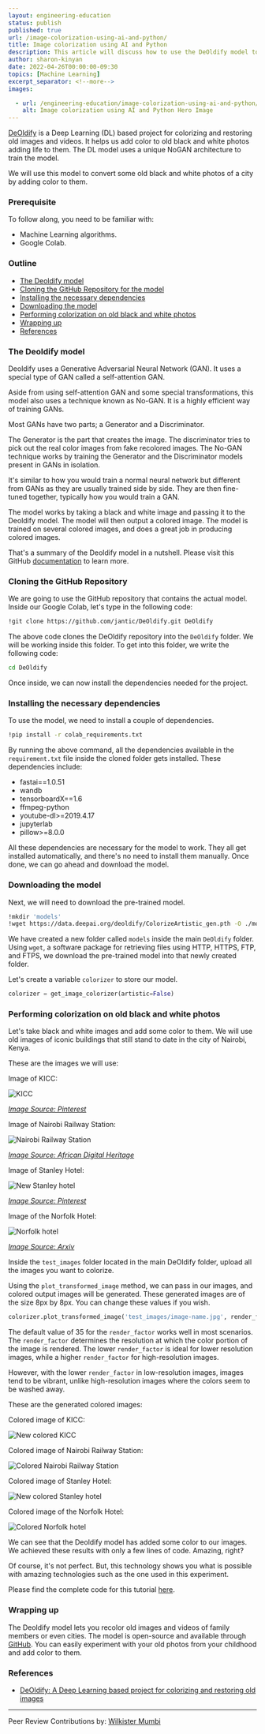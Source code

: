 ```yaml
---
layout: engineering-education
status: publish
published: true
url: /image-colorization-using-ai-and-python/
title: Image colorization using AI and Python
description: This article will discuss how to use the DeOldify model to convert some old black and white photos of a city by adding color to them.
author: sharon-kinyan
date: 2022-04-26T00:00:00-09:30
topics: [Machine Learning]
excerpt_separator: <!--more-->
images:

  - url: /engineering-education/image-colorization-using-ai-and-python/hero.png
    alt: Image colorization using AI and Python Hero Image
---
```

[DeOldify](https://github.com/jantic/DeOldify) is a Deep Learning (DL) based project for colorizing and restoring old images and videos. It helps us add color to old black and white photos adding life to them. The DL model uses a unique NoGAN architecture to train the model.
<!--more-->
We will use this model to convert some old black and white photos of a city by adding color to them.

### Prerequisite
To follow along, you need to be familiar with:
- Machine Learning algorithms.
- Google Colab.

### Outline
- [The Deoldify model](#the-deoldify-model)
- [Cloning the GitHub Repository for the model](#cloning-the-github-repository-for-the-model)
- [Installing the necessary dependencies](#installing-the-necessary-dependencies)
- [Downloading the model](#downloading-the-model)
- [Performing colorization on old black and white photos](#performing-colorization-on-old-black-and-white-photos)
- [Wrapping up](#wrapping-up)
- [References](#references)

### The Deoldify model
Deoldify uses a Generative Adversarial Neural Network (GAN). It uses a special type of GAN called a self-attention GAN.

Aside from using self-attention GAN and some special transformations, this model also uses a technique known as No-GAN. It is a highly efficient way of training GANs.

Most GANs have two parts; a Generator and a Discriminator.

The Generator is the part that creates the image. The discriminator tries to pick out the real color images from fake recolored images. The No-GAN technique works by training the Generator and the Discriminator models present in GANs in isolation.

It's similar to how you would train a normal neural network but different from GANs as they are usually trained side by side. They are then fine-tuned together, typically how you would train a GAN.

The model works by taking a black and white image and passing it to the Deoldify model. The model will then output a colored image. The model is trained on several colored images, and does a great job in producing colored images.

That's a summary of the Deoldify model in a nutshell. Please visit this GitHub [documentation](https://github.com/jantic/DeOldify) to learn more.

### Cloning the GitHub Repository
We are going to use the GitHub repository that contains the actual model. Inside our Google Colab, let's type in the following code:

```bash
!git clone https://github.com/jantic/DeOldify.git DeOldify
```
The above code clones the DeOldify repository into the `DeOldify` folder. We will be working inside this folder. To get into this folder, we write the following code:

```bash
cd DeOldify
```
Once inside, we can now install the dependencies needed for the project.

### Installing the necessary dependencies
To use the model, we need to install a couple of dependencies.

```bash
!pip install -r colab_requirements.txt
```

By running the above command, all the dependencies available in the `requirement.txt` file inside the cloned folder gets installed. These dependencies include:

- fastai==1.0.51
- wandb
- tensorboardX==1.6
- ffmpeg-python
- youtube-dl>=2019.4.17
- jupyterlab
- pillow>=8.0.0

All these dependencies are necessary for the model to work. They all get installed automatically, and there's no need to install them manually. Once done, we can go ahead and download the model.

### Downloading the model
Next, we will need to download the pre-trained model.

```bash
!mkdir 'models'
!wget https://data.deepai.org/deoldify/ColorizeArtistic_gen.pth -O ./models/ColorizeArtistic_gen.pth
```
We have created a new folder called `models` inside the main `DeOldify` folder. Using `wget`, a software package for retrieving files using HTTP, HTTPS, FTP, and FTPS, we download the pre-trained model into that newly created folder.

Let's create a variable `colorizer` to store our model.

```python
colorizer = get_image_colorizer(artistic=False)
```

### Performing colorization on old black and white photos
Let's take black and white images and add some color to them. We will use old images of iconic buildings that still stand to date in the city of Nairobi, Kenya.

These are the images we will use:

Image of KICC:

![KICC](/engineering-education/image-colorization-using-ai-and-python/kicc.jpg)

*[Image Source: Pinterest](https://i.pinimg.com/originals/25/6f/0a/256f0af1b060922203ca5ac632f8314e.jpg)*

Image of Nairobi Railway Station:

![Nairobi Railway Station](/engineering-education/image-colorization-using-ai-and-python/nairobi-railway-station.jpg)

*[Image Source: African Digital Heritage ](https://africandigitalheritage.org/wp-content/uploads/2021/06/DSC_0086-1.jpg)*

Image of Stanley Hotel:

![New Stanley hotel](/engineering-education/image-colorization-using-ai-and-python/new-stanley-hotel.jpg)

*[Image Source: Pinterest](https://i.pinimg.com/originals/04/3f/98/043f98fec8e242fd5b04376c583fa144.jpg)*

Image of the Norfolk Hotel:

![Norfolk hotel](/engineering-education/image-colorization-using-ai-and-python/norfolk-hotel.jpg)

*[Image Source: Arxiv](https://i.pinimg.com/originals/31/41/05/314105d909000eed4cdf5c148a36a3bd.jpg)*

Inside the `test_images` folder located in the main DeOldify folder, upload all the images you want to colorize.

Using the `plot_transformed_image` method, we can pass in our images, and colored output images will be generated. These generated images are of the size 8px by 8px. You can change these values if you wish.

```python
colorizer.plot_transformed_image('test_images/image-name.jpg', render_factor=35, display_render_factor=True, figsize=(8,8))
```
The default value of 35 for the `render_factor` works well in most scenarios. The `render_factor` determines the resolution at which the color portion of the image is rendered. The lower `render_factor` is ideal for lower resolution images, while a higher `render_factor` for high-resolution images.

However, with the lower `render_factor` in low-resolution images, images tend to be vibrant, unlike high-resolution images where the colors seem to be washed away.

These are the generated colored images:

Colored image of KICC:

![New colored KICC](/engineering-education/image-colorization-using-ai-and-python/new-kicc.png)

Colored image of Nairobi Railway Station:

![Colored Nairobi Railway Station](/engineering-education/image-colorization-using-ai-and-python/colored-nairobi-railway-station.png)

Colored image of Stanley Hotel:

![New colored Stanley hotel](/engineering-education/image-colorization-using-ai-and-python/new-colored-stanley-hotel.png)

Colored image of the Norfolk Hotel:

![Colored Norfolk hotel](/engineering-education/image-colorization-using-ai-and-python/colored-norfolk-hotel.png)

We can see that the Deoldify model has added some color to our images. We achieved these results with only a few lines of code. Amazing, right?

Of course, it's not perfect. But, this technology shows you what is possible with amazing technologies such as the one used in this experiment.

Please find the complete code for this tutorial [here](https://colab.research.google.com/drive/1bh15liSGDkUMwez4xNH1kG6ETFxQVlZ6?usp=sharing).

### Wrapping up
The Deoldify model lets you recolor old images and videos of family members or even cities. The model is open-source and available through [GitHub](https://github.com/jantic/DeOldify). You can easily experiment with your old photos from your childhood and add color to them.

### References
- [DeOldify: A Deep Learning based project for colorizing and restoring old images](https://github.com/jantic/DeOldify)

---
Peer Review Contributions by: [Wilkister Mumbi](/engineering-education/authors/wilkister-mumbi/)
